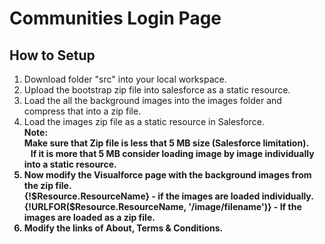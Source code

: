 # Communities Login Page
## How to Setup
1. Download folder "src" into your local workspace.
2. Upload the bootstrap zip file into salesforce as a static resource.
3. Load the all the background images into the images folder and compress that into a zip file.
4. Load the images zip file as a static resource in Salesforce. <br/>
<b>Note:<br> Make sure that Zip file is less that 5 MB size (Salesforce limitation). <br/>
&nbsp;&nbsp;&nbsp;If it is more that 5 MB consider loading image by image individually into a static resource.
5. Now modify the Visualforce page with the background images from the zip file. <br/>
{!$Resource.ResourceName} - if the images are loaded individually.<br/>
{!URLFOR($Resource.ResourceName, '/image/filename')} - If the images are loaded as a zip file.
6. Modify the links of About, Terms & Conditions.
